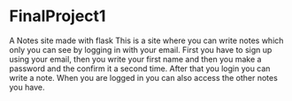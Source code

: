 # FinalProject1
A Notes site made with flask
This is a site where you can write notes which only you can see by logging in with your email.
First you have to sign up using your email, then you write your first name and then you make a password and the confirm it a second time.
After that you login you can write a note.
When you are logged in you can also access the other notes you have. 
